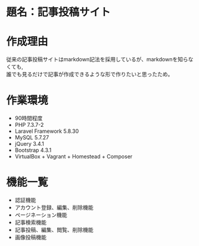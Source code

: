 # 題名：記事投稿サイト

# 作成理由
従来の記事投稿サイトはmarkdown記法を採用しているが、markdownを知らなくても,<br>
誰でも見るだけで記事が作成できるような形で作りたいと思ったため。<br>

# 作業環境
* 90時間程度
* PHP 7.3.7-2
* Laravel Framework 5.8.30
* MySQL 5.7.27
* jQuery 3.4.1
* Bootstrap 4.3.1
* VirtualBox + Vagrant + Homestead + Composer<br>

# 機能一覧
* 認証機能
* アカウント登録、編集、削除機能
* ページネーション機能
* 記事検索機能
* 記事投稿、編集、閲覧、削除機能
* 画像投稿機能


